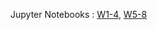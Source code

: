 Jupyter Notebooks : [W1-4](https://colab.research.google.com/drive/1tbp8yodEsf7Eq3TFIMUUwcuF0C-q3pSt?usp=sharing), [W5-8](https://colab.research.google.com/drive/1dRsyu2XZ4lLN72G6TMduyE67LU2kCE-p?usp=sharing)
